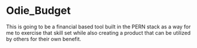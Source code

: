 # Odie_Budget
This is going to be a financial based tool built in the PERN stack as a way for me to exercise that skill set while also creating a product that can be utilized by others for their own benefit.
